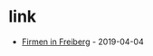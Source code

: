 # link

* [Firmen in Freiberg](http://www.firmendb.de/deutschland/Sachsen_Freiberg.php) - 2019-04-04
